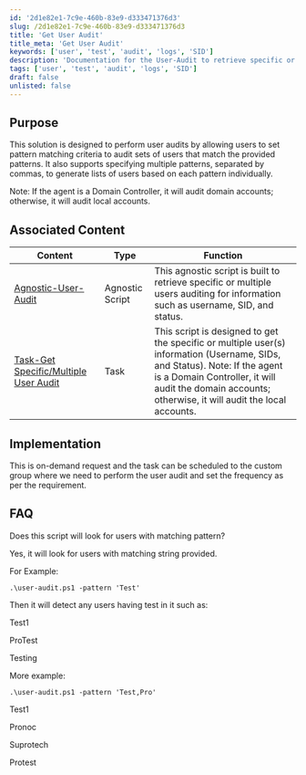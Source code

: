 ```yaml
---
id: '2d1e82e1-7c9e-460b-83e9-d333471376d3'
slug: /2d1e82e1-7c9e-460b-83e9-d333471376d3
title: 'Get User Audit'
title_meta: 'Get User Audit'
keywords: ['user', 'test', 'audit', 'logs', 'SID']
description: 'Documentation for the User-Audit to retrieve specific or multiple users auditing for information username, sids, and status using the string pattern match'
tags: ['user', 'test', 'audit', 'logs', 'SID']
draft: false
unlisted: false
---
```


## Purpose
This solution is designed to perform user audits by allowing users to set pattern matching criteria to audit sets of users that match the provided patterns. It also supports specifying multiple patterns, separated by commas, to generate lists of users based on each pattern individually.

Note: If the agent is a Domain Controller, it will audit domain accounts; otherwise, it will audit local accounts.

## Associated Content
| Content                  | Type             | Function                                                                                          |
|--------------------------|------------------|---------------------------------------------------------------------------------------------------|
| [Agnostic-User-Audit](/docs/powershell/User-Audit.md)     | Agnostic Script  | This agnostic script is built to retrieve specific or multiple users auditing for information such as username, SID, and status. |
| [Task-Get Specific/Multiple User Audit](<../cwrmm/tasks/Get Specific-Multiple User Audit.md>) | Task     | This script is designed to get the specific or multiple user(s) information (Username, SIDs, and Status). Note: If the agent is a Domain Controller, it will audit the domain accounts; otherwise, it will audit the local accounts. |

## Implementation

This is on-demand request and the task can be scheduled to the custom group where we need to perform the user audit and set the frequency as per the requirement.

## FAQ
Does this script will look for users with matching pattern?

Yes, it will look for users with matching string provided.

For Example:

`.\user-audit.ps1 -pattern 'Test'`

Then it will detect any users having test in it such as:

Test1

ProTest

Testing

More example:

`.\user-audit.ps1 -pattern 'Test,Pro'`

Test1

Pronoc

Suprotech

Protest


